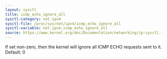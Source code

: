 ```yaml
---
layout: sysctl
title: icmp_echo_ignore_all
sysctl-category: net.ipv4
sysctl-file: /proc/sys/net/ipv4/icmp_echo_ignore_all
sysctl-variable: net.ipv4.icmp_echo_ignore_all
source: https://www.kernel.org/doc/Documentation/networking/ip-sysctl.txt
---
```

If set non-zero, then the kernel will ignore all ICMP ECHO
requests sent to it.
Default: 0

